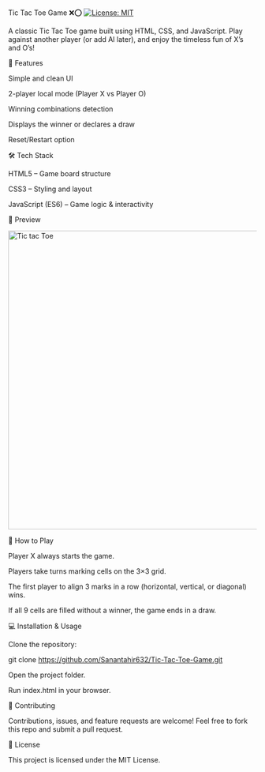 Tic Tac Toe Game ❌⭕
[![License: MIT](https://img.shields.io/badge/License-MIT-yellow.svg)](LICENSE)

A classic Tic Tac Toe game built using HTML, CSS, and JavaScript.
Play against another player (or add AI later), and enjoy the timeless fun of X’s and O’s!

🚀 Features

Simple and clean UI

2-player local mode (Player X vs Player O)

Winning combinations detection

Displays the winner or declares a draw

Reset/Restart option

🛠️ Tech Stack

HTML5 – Game board structure

CSS3 – Styling and layout

JavaScript (ES6) – Game logic & interactivity

📸 Preview

<img width="1359" height="605" alt="Tic tac Toe" src="https://github.com/user-attachments/assets/48871069-484a-4355-8b91-f0ed69b9ffd5" />


🎯 How to Play

Player X always starts the game.

Players take turns marking cells on the 3×3 grid.

The first player to align 3 marks in a row (horizontal, vertical, or diagonal) wins.

If all 9 cells are filled without a winner, the game ends in a draw.

💻 Installation & Usage

Clone the repository:

git clone https://github.com/Sanantahir632/Tic-Tac-Toe-Game.git


Open the project folder.

Run index.html in your browser.

🤝 Contributing

Contributions, issues, and feature requests are welcome!
Feel free to fork this repo and submit a pull request.

📜 License

This project is licensed under the MIT License.
